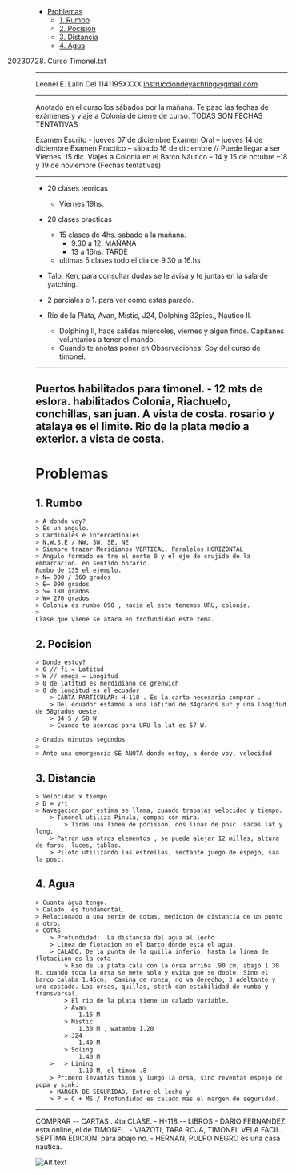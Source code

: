- [Problemas](#problemas)
  - [1. Rumbo](#1-rumbo)
  - [2. Pocision](#2-pocision)
  - [3. Distancia](#3-distancia)
  - [4. Agua](#4-agua)


20230728. Curso Timonel.txt
---

Leonel E. Lalin
Cel 1141195XXXX
instrucciondeyachting@gmail.com

---

Anotado en el curso los sábados por la mañana. Te paso las fechas de exámenes y viaje a Colonia de cierre de curso. TODAS SON FECHAS TENTATIVAS
 
Examen Escrito - jueves 07 de diciembre
Examen Oral – jueves 14 de diciembre
Examen Practico – sábado 16 de diciembre // Puede llegar a ser Viernes. 15 dic.
Viajes a Colonia en el Barco Náutico – 14 y 15 de octubre –18 y 19 de noviembre (Fechas tentativas)

---

- 20 clases teoricas 
	- Viernes 19hs.
- 20 clases practicas
	- 15 clases de 4hs. sabado a la mañana. 
		- 9.30 a 12. MAÑANA 
		- 13 a 16hs. TARDE
	- ultimas 5 clases todo el dia de 9.30 a 16.hs
- Talo, Ken, para consultar dudas se le avisa y te juntas en la sala de yatching.

- 2 parciales o 1. para ver como estas parado.
- Rio de la Plata, Avan, Mistic, J24, Dolphing 32pies., Nautico II.
	- Dolphing II, hace salidas miercoles, viernes y algun finde. Capitanes voluntarios a tener el mando.
  	- Cuando te anotas poner en Observaciones: Soy del curso de timonel.

---
Puertos habilitados para timonel. - 12 mts de eslora. habilitados
	Colonia, Riachuelo, conchillas, san juan.
	A vista de costa. rosario y atalaya es el limite.
	Rio de la plata medio a exterior. a vista de costa.
---
# Problemas

## 1. Rumbo
	> A donde voy?
	> Es un angulo.
	> Cardinales e intercadinales
	> N,W,S,E / NW, SW, SE, NE
	> Siempre trazar Meridianos VERTICAL, Paralelos HORIZONTAL
	> Angulo formado en tre el norte 0 y el eje de crujida de la embarcacion. en sentido horario.
	Rumbo de 135 el ejemplo. 
	> N= 000 / 360 grados
	> E= 090 grados
	> S= 180 grados
	> W= 270 grados
	> Colonia es rumbo 090 , hacia el este tenemos URU, colonia.
	> 
	Clase que viene se ataca en frofundidad este tema.

## 2. Pocision
	> Donde estoy?
	> 6 // fi = Latitud
	> W // omega = Longitud
	> 0 de latitud es merdidiano de grenwich
	> 0 de longitud es el ecuador
		> CARTA PARTICULAR: H-118 . Es la carta necesaria comprar . 
		> Del ecuador estamos a una latitud de 34grados sur y una longitud de 58grados oeste.
		> 34 S / 58 W
		> Cuando te acercas para URU la lat es 57 W.

	> Grados minutos segundos
	> 
	> Ante una emergencia SE ANOTA donde estoy, a donde voy, velocidad

## 3. Distancia
	> Velocidad x tiempo
	> D = v*t
	> Navegacion por estima se llama, cuando trabajas velocidad y tiempo.
		> Timonel utiliza Pinula, compas con mira.
			> Tiras una linea de pocision, dos linas de posc. sacas lat y long.
		> Patron usa otros elementos , se puede alejar 12 millas, altura de faros, luces, tablas.
		> Piloto utilizando las estrellas, sectante juego de espejo, saa la posc.

## 4. Agua
	> Cuanta agua tengo.
	> Calado, es fundamental.
	> Relacionado a una serie de cotas, medicion de distancia de un punto a otro.
	> COTAS
		> Profundidad:  La distancia del agua al lecho 
		> Linea de flotacion en el barco donde esta el agua.
		> CALADO. De la punta de la quilla inferio, hasta la linea de flotaciion es la cota  
			> Rio de la plata cala con la orsa arriba .90 cm, abajo 1.30 M. cuando toca la orsa se mete sola y evita que se doble. Sino el barco calaba 1.45cm.  Camina de ronza, no va derecho, 3 adeltante y uno costado. Las orsas, quillas, steth dan estabilidad de rumbo y transversal. 
			> El rio de la plata tiene un calado variable. 
			> Avan 
				1.15 M
			> Mistic 
				1.30 M , watambu 1.20
			> J24
				1.40 M
			> Soling
				1.40 M
		> 	> Lining
				1.10 M, el timon .8
		> Primero levantas timon y luego la orsa, sino reventas espejo de popa y sink.
		> MARGEN DE SEGURIDAD. Entre el lecho y 
		> P = C + MS / Profundidad es calado mas el margen de seguridad.


-----
COMPRAR
-- CARTAS . 4ta CLASE.
	- H-118 
-- LIBROS
	- DARIO FERNANDEZ, esta online, el de TIMONEL.
	- VIAZOTI, TAPA ROJA, TIMONEL VELA FACIL. SEPTIMA EDICION. para abajo no.
	- HERNAN, PULPO NEGRO es una casa nautica.




![Alt text](ima\images/pizzaron2.png)